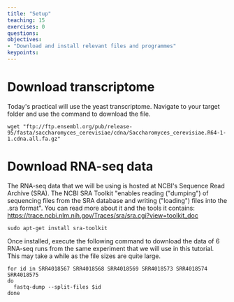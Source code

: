 ```yaml
---
title: "Setup"
teaching: 15
exercises: 0
questions:
objectives:
- "Download and install relevant files and programmes"
keypoints:
---
```


# Download transcriptome

Today's practical will use the yeast transcriptome. Navigate to your target folder and use the command to download the file.

```
wget "ftp://ftp.ensembl.org/pub/release-95/fasta/saccharomyces_cerevisiae/cdna/Saccharomyces_cerevisiae.R64-1-1.cdna.all.fa.gz"
```

# Download RNA-seq data

The RNA-seq data that we will be using is hosted at NCBI's Sequence Read Archive (SRA). The NCBI SRA Toolkit "enables reading ("dumping") of sequencing files from the SRA database and writing ("loading") files into the .sra format". You can read more about it and the tools it contains: https://trace.ncbi.nlm.nih.gov/Traces/sra/sra.cgi?view=toolkit_doc

```
sudo apt-get install sra-toolkit
```

Once installed, execute the following command to download the data of 6 RNA-seq runs from the same experiment that we will use in this tutorial. This may take a while as the file sizes are quite large.

```
for id in SRR4018567 SRR4018568 SRR4018569 SRR4018573 SRR4018574 SRR4018575
do
  fastq-dump --split-files $id
done
```
